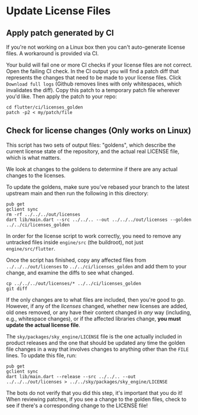 # Update License Files

## Apply patch generated by CI
If you're not working on a Linux box then you can't auto-generate license files. A workaround is provided via CI.

Your build will fail one or more CI checks if your license files are not correct. Open the failing CI check. In the CI output you will find a patch diff that represents the changes that need to be made to your license files. Click `Download full logs` (Github removes lines with only whitespaces, which invalidates the diff). Copy this patch to a temporary patch file wherever you'd like. Then apply the patch to your repo:

```
cd flutter/ci/licenses_golden
patch -p2 < my/patch/file
```

## Check for license changes (Only works on Linux)

This script has two sets of output files: "goldens", which describe
the current license state of the repository, and the actual real
LICENSE file, which is what matters.

We look at changes to the goldens to determine if there are any actual
changes to the licenses.

To update the goldens, make sure you've rebased your branch to the
latest upstream main and then run the following in this directory:

```
pub get
gclient sync
rm -rf ../../../out/licenses
dart lib/main.dart --src ../../.. --out ../../../out/licenses --golden ../../ci/licenses_golden
```

In order for the license script to work correctly, you need to remove
any untracked files inside `engine/src` (the buildroot), not just
`engine/src/flutter`.

Once the script has finished, copy any affected files from
`../../../out/licenses` to `../../ci/licenses_golden` and add them to
your change, and examine the diffs to see what changed.

```
cp ../../../out/licenses/* ../../ci/licenses_golden
git diff
```

If the only changes are to what files are included, then you're good
to go. However, if any of the _licenses_ changed, whether new licenses
are added, old ones removed, or any have their content changed in
_any_ way (including, e.g., whitespace changes), or if the affected
libraries change, **you must update the actual license file**.

The `sky/packages/sky_engine/LICENSE` file is the one actually
included in product releases and the one that should be updated any
time the golden file changes in a way that involves changes to
anything other than the `FILE` lines. To update this file, run:

```
pub get
gclient sync
dart lib/main.dart --release --src ../../.. --out ../../../out/licenses > ../../sky/packages/sky_engine/LICENSE
```

The bots do not verify that you did this step, it's important that you
do it! When reviewing patches, if you see a change to the golden
files, check to see if there's a corresponding change to the LICENSE
file!
